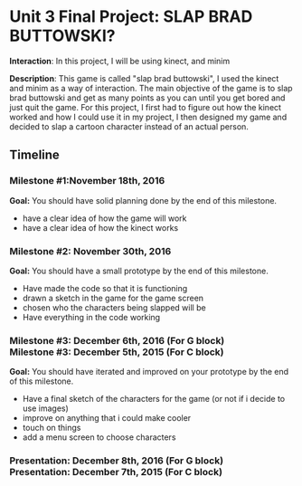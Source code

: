 <h1>Unit 3 Final Project: SLAP BRAD BUTTOWSKI?</h1>
 
<strong>Interaction</strong>: In this project, I will be using kinect, and minim 
 
<strong>Description</strong>: This game is called "slap brad buttowski", I used the kinect and minim as a way of interaction. The main objective of the game is to slap brad buttowski and get as many points as you can until you get bored and just quit the game. For this project, I first had to figure out how the kinect worked and how I could use it in my project, I then designed my game and decided to slap a cartoon character instead of an actual person. 

<h2>Timeline</h2>
 
<div>
  <h3>Milestone #1:November 18th, 2016 </h3>
  <strong>Goal:</strong> You should have solid planning done by the end of this milestone.
  <ul>
    <li>have a clear idea of how the game will work</li>
    <li>have a clear idea of how the kinect works</li>
  </ul>
</div>
 
<p>
  <h3>Milestone #2: November 30th, 2016 </h3>
  <strong>Goal:</strong> You should have a small prototype by the end of this milestone.
  <ul>
    <li>Have made the code so that it is functioning</li>
    <li>drawn a sketch in the game for the game screen</li>
    <li>chosen who the characters being slapped will be</li>
    <li>Have everything in the code working</li>
  </ul>
</p>
 
<div>
  <h3>Milestone #3: December 6th, 2016 (For G block)</br>
  Milestone #3: December 5th, 2015 (For C block) </h3>
  <strong>Goal:</strong> You should have iterated and improved on your prototype by the end of this milestone.
  <ul>
    <li>Have a final sketch of the characters for the game (or not if i decide to use images)</li>
    <li>improve on anything that i could make cooler</li>
    <li>touch on things</li>
    <li>add a menu screen to choose characters</li>
  </ul>
</div>
 
<div>
  <h3><strong>Presentation:</strong> December 8th, 2016 (For G block)</br>
  <strong>Presentation:</strong> December 7th, 2015 (For C block) </h3>
</div>
